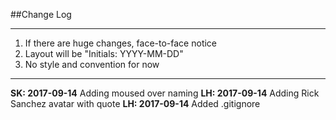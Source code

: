 
##Change Log
______________________________________________________

1. If there are huge changes, face-to-face notice
2. Layout will be "Initials: YYYY-MM-DD"
3. No style and convention for now
______________________________________________________

**SK: 2017-09-14** Adding moused over naming
**LH: 2017-09-14** Adding Rick Sanchez avatar with quote
**LH: 2017-09-14** Added .gitignore
